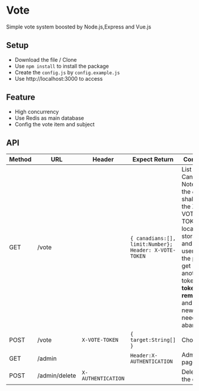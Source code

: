 # Vote
Simple vote system boosted by Node.js,Express and Vue.js

## Setup
* Download the file / Clone
* Use `npm install` to install the package 
* Create the `config.js` by `config.example.js`
* Use http://localhost:3000 to access

## Feature
* High concurrency
* Use Redis as main database
* Config the vote item and subject

## API

Method | URL | Header | Expect Return | Comment
-------|-----|--------|---------------|--------
GET | /vote | | `{ canadians:[], limit:Number}; Header: X-VOTE-TOKEN`| List of the Canadians, <br> Note that the *client* shall save the X-VOTE-TOKEN to local storage and if the user flush the page, get another token, **old token shall remain** and the new one need to be abandoned
POST| /vote |`X-VOTE-TOKEN`| `{ target:String[] }`| Choose 
GET | /admin | | `Header:X-AUTHENTICATION` | Admin page
POST | /admin/delete | `X-AUTHENTICATION` | | Delete all the data



